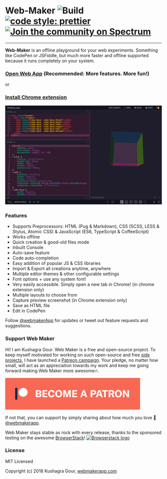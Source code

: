 # Web-Maker ![Build](https://travis-ci.org/chinchang/web-maker.svg?branch=master) [![code style: prettier](https://img.shields.io/badge/code_style-prettier-ff69b4.svg?style=flat-square)](https://github.com/prettier/prettier) [![Join the community on Spectrum](https://withspectrum.github.io/badge/badge.svg)](https://spectrum.chat/web-maker)

---

**Web-Maker** is an offline playground for your web experiments. Something like CodePen or JSFiddle, but much more faster and offline supported because it runs completely on your system.

### [Open Web App](https://webmakerapp.com/app/) (Recommended: More features. More fun!)

or

### [Install Chrome extension](https://chrome.google.com/webstore/detail/web-maker/lkfkkhfhhdkiemehlpkgjeojomhpccnh)

![Screenshot](/ss1.png)

### Features

- Supports Preprocessors: HTML (Pug & Markdown), CSS (SCSS, LESS & Stylus, Atomic CSS) & JavaScript (ES6, TypeScript & CoffeeScript)
- Works offline
- Quick creation & good-old files mode
- Inbuilt Console
- Auto-save feature
- Code auto-completion
- Easy addition of popular JS & CSS libraries
- Import & Export all creations anytime, anywhere
- Multiple editor themes & other configurable settings
- Font options + use any system font!
- Very easily accessible. Simply open a new tab in Chrome! (in chrome extension only)
- Multiple layouts to choose from
- Capture preview screenshot (in Chrome extension only)
- Save as HTML file
- Edit in CodePen

Follow [@webmakerApp](https://twitter.com/intent/follow?screen_name=webmakerApp) for updates or tweet out feature requests and suggestions.

### Support Web Maker

Hi! I am Kushagra Gour. Web Maker is a free and open-source project. To keep myself motivated for working on such open-source and free [side projects](https://kushagragour.in/lab/), I have launched a [Patreon campaign](https://patreon.com/kushagra). Your pledge, no matter how small, will act as an appreciation towards my work and keep me going forward making Web Maker more awesome🔥.

[![Become a patron](/src/assets/patreon.png)](https://patreon.com/kushagra)

If not that, you can support by simply sharing about how much you love 💖 [@webmakerapp](https://twitter.com/webmakerApp).

Web Maker stays stable as rock with every release, thanks to the sponsored testing on the awesome <a href="http://browserstack.com/">BrowserStack</a>!
<a href="http://browserstack.com/"><img alt="Browserstack logo" src="https://p14.zdusercontent.com/attachment/1015988/l8WVB4MN3qYX5Vfa2GYq9OhWc?token=eyJhbGciOiJkaXIiLCJlbmMiOiJBMTI4Q0JDLUhTMjU2In0..LkuIkSrr7JH57LIX8ndSRQ.vNbwvs4ANfS_axE84eEYNrqx79qup9c1w0gK7z7lw9nq2YV05HLKdKb1GbXDAb-oYFqeyWo3D8RSaXtcq0kK6hmM20D95sS0IiSdqLo8o86QEPvrMkxjhg0Nu0yViwlFnDVhjrMoeKlFSMyDexFf-v_ejBJdNrr_rr_8Nc_D1BLa82BgUPaahkIHsJFXmNmS51AbhN4BbxEnAcYNf11xqCTLbN1XwZk6FmSgWjWDIscxF3TpGHTGYLOq4qcdRGXT_08C8rm6SKqEV9FVN7AxnyW3-pzhGZ_QpgzEYg_d-IY.9_wfbVeTNES4ZpwgzPg66A" height="100"></a>

### License

MIT Licensed

Copyright (c) 2018 Kushagra Gour, [webmakerapp.com](https://webmakerapp.com)
